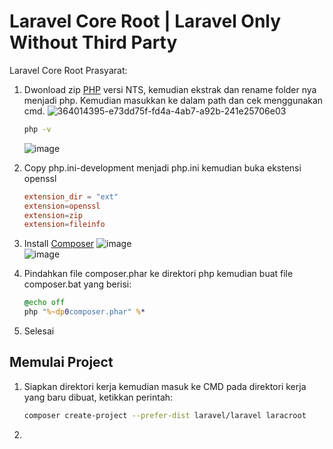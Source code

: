 # Laravel Core Root | Laravel Only Without Third Party
Laravel Core Root
Prasyarat:
1. Dwonload zip [PHP](https://www.php.net/downloads.php) versi NTS, kemudian ekstrak dan rename folder nya menjadi php. Kemudian masukkan ke dalam path dan cek menggunakan cmd.
   ![364014395-e73dd75f-fd4a-4ab7-a92b-241e25706e03](https://github.com/user-attachments/assets/8641ad2e-8793-4083-9705-3b01bb127192)  

   ```sh
   php -v
   ```
   ![image](https://github.com/user-attachments/assets/6c1dcc3c-99a8-4c72-a2b4-d82b9b13755b)  
3. Copy php.ini-development menjadi php.ini kemudian buka ekstensi openssl
   ```conf
   extension_dir = "ext"
   extension=openssl
   extension=zip
   extension=fileinfo
   ```
4. Install [Composer](https://getcomposer.org/download/)
   ![image](https://github.com/user-attachments/assets/5c59f00b-74ff-4706-8f0a-ae6a6f421d3c)  
   ![image](https://github.com/user-attachments/assets/549a53ec-8f01-4833-a65f-bdf5cfa288ad)  

5. Pindahkan file composer.phar ke direktori php kemudian buat file composer.bat yang berisi:
   ```bat
   @echo off
   php "%~dp0composer.phar" %*
   ```
6. Selesai

## Memulai Project
1. Siapkan direktori kerja kemudian masuk ke CMD pada direktori kerja yang baru dibuat, ketikkan perintah:
   ```sh
   composer create-project --prefer-dist laravel/laravel laracroot
   ```



3. 
